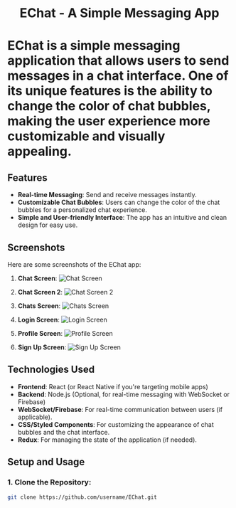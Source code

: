 <h1 align="center">EChat - A Simple Messaging App<h1>

**EChat** is a simple messaging application that allows users to send messages in a chat interface. One of its unique features is the ability to change the color of chat bubbles, making the user experience more customizable and visually appealing.

## Features
- **Real-time Messaging**: Send and receive messages instantly.
- **Customizable Chat Bubbles**: Users can change the color of the chat bubbles for a personalized chat experience.
- **Simple and User-friendly Interface**: The app has an intuitive and clean design for easy use.

## Screenshots

Here are some screenshots of the EChat app:

1. **Chat Screen**:
   ![Chat Screen](src/assets/app-photos/chat-screen.png)

2. **Chat Screen 2**:
   ![Chat Screen 2](src/assets/app-photos/chat-screen_2.png)

3. **Chats Screen**:
   ![Chats Screen](src/assets/app-photos/chats-screen.png)

4. **Login Screen**:
   ![Login Screen](src/assets/app-photos/login-screen.png)

5. **Profile Screen**:
   ![Profile Screen](src/assets/app-photos/profile-screen.png)

6. **Sign Up Screen**:
   ![Sign Up Screen](src/assets/app-photos/sign-up-screen.png)

## Technologies Used
- **Frontend**: React (or React Native if you're targeting mobile apps)
- **Backend**: Node.js (Optional, for real-time messaging with WebSocket or Firebase)
- **WebSocket/Firebase**: For real-time communication between users (if applicable).
- **CSS/Styled Components**: For customizing the appearance of chat bubbles and the chat interface.
- **Redux**: For managing the state of the application (if needed).

## Setup and Usage

### 1. Clone the Repository:
```bash
git clone https://github.com/username/EChat.git
